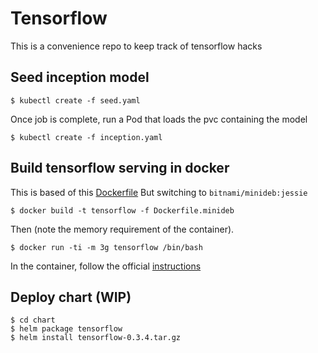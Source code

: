 # Tensorflow

This is a convenience repo to keep track of tensorflow hacks

## Seed inception model

```
$ kubectl create -f seed.yaml
```

Once job is complete, run a Pod that loads the pvc containing the model

```
$ kubectl create -f inception.yaml
```

## Build tensorflow serving in docker

This is based of this [Dockerfile](https://github.com/tensorflow/serving/blob/master/tensorflow_serving/tools/docker/Dockerfile.devel)
But switching to `bitnami/minideb:jessie`

```
$ docker build -t tensorflow -f Dockerfile.minideb
```

Then (note the memory requirement of the container).

```
$ docker run -ti -m 3g tensorflow /bin/bash
```

In the container, follow the official [instructions](http://tensorflow.github.io/serving/serving_inception)

## Deploy chart (WIP)

```
$ cd chart
$ helm package tensorflow
$ helm install tensorflow-0.3.4.tar.gz
```
